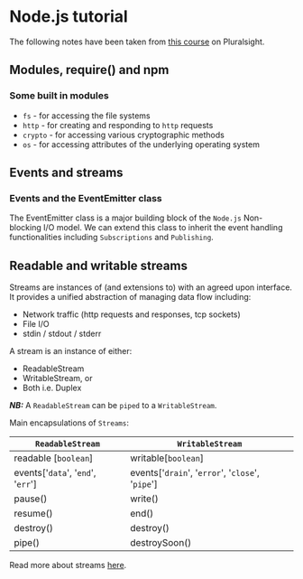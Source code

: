 # Node.js tutorial

The following notes have been taken from [this course](https://app.pluralsight.com/library/courses/node-intro/table-of-contents 'Node.js Intro') on Pluralsight.


## Modules, require() and npm
### Some built in modules
- `fs` - for accessing the file systems
- `http` - for creating and responding to `http` requests
- `crypto` - for accessing various cryptographic methods
- `os` - for accessing attributes of the underlying operating system

## Events and streams
### Events and the EventEmitter class
The EventEmitter class is a major building block of the `Node.js` Non-blocking I/O model. We can extend this class to inherit the event handling functionalities including `Subscriptions` and `Publishing`.

## Readable and writable streams
Streams are instances of (and extensions to) with an agreed upon interface.
It provides a unified abstraction of managing data flow including:
- Network traffic (http requests and responses, tcp sockets)
- File I/O
- stdin / stdout / stderr

A stream is an instance of either:
- ReadableStream
- WritableStream, or
- Both i.e. Duplex

***NB:*** A `ReadableStream` can be `piped` to a `WritableStream`.

Main encapsulations of `Streams`:

| `ReadableStream`                   | `WritableStream`                                 
|----------------------------------- |--------------------------------------------------
| readable [`boolean`]               | writable[`boolean`]
| events['`data`', '`end`', '`err`'] | events['`drain`', '`error`', '`close`', '`pipe`']
| pause()                            | write()          
| resume()                           | end()          
| destroy()                          | destroy()          
| pipe()                             | destroySoon()          


Read more about streams [here](https://medium.freecodecamp.org/node-js-streams-everything-you-need-to-know-c9141306be93 "Node.js Streams").

